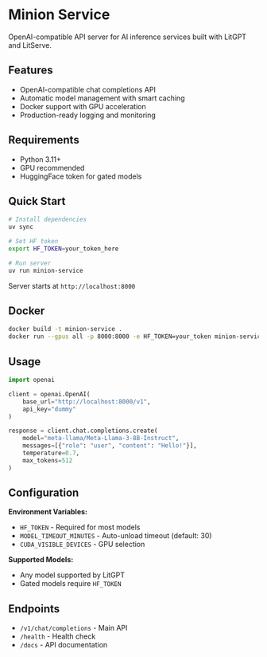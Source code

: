 # Minion Service

OpenAI-compatible API server for AI inference services built with LitGPT and LitServe.

## Features

- OpenAI-compatible chat completions API
- Automatic model management with smart caching
- Docker support with GPU acceleration
- Production-ready logging and monitoring

## Requirements

- Python 3.11+
- GPU recommended
- HuggingFace token for gated models

## Quick Start

```bash
# Install dependencies
uv sync

# Set HF token
export HF_TOKEN=your_token_here

# Run server
uv run minion-service
```

Server starts at `http://localhost:8000`

## Docker

```bash
docker build -t minion-service .
docker run --gpus all -p 8000:8000 -e HF_TOKEN=your_token minion-service
```

## Usage

```python
import openai

client = openai.OpenAI(
    base_url="http://localhost:8000/v1",
    api_key="dummy"
)

response = client.chat.completions.create(
    model="meta-llama/Meta-Llama-3-8B-Instruct",
    messages=[{"role": "user", "content": "Hello!"}],
    temperature=0.7,
    max_tokens=512
)
```

## Configuration

**Environment Variables:**
- `HF_TOKEN` - Required for most models
- `MODEL_TIMEOUT_MINUTES` - Auto-unload timeout (default: 30)
- `CUDA_VISIBLE_DEVICES` - GPU selection

**Supported Models:**
- Any model supported by LitGPT
- Gated models require `HF_TOKEN`

## Endpoints

- `/v1/chat/completions` - Main API
- `/health` - Health check
- `/docs` - API documentation
